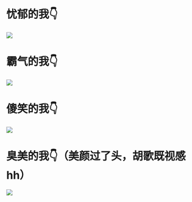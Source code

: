 # 忧郁的我👇

![](https://wx2.sinaimg.cn/mw2000/006F8XZsly1h1hdd96ufkj31900u044j.jpg)

# 霸气的我👇

![](https://wx1.sinaimg.cn/mw2000/006F8XZsly1h1hd9fy2n7j318w0u0qbn.jpg)

# 傻笑的我👇

![](https://wx3.sinaimg.cn/mw2000/006F8XZsly1h1hdfiufo7j31be0zkqtk.jpg)

# 臭美的我👇（美颜过了头，胡歌既视感hh）

![](https://wx1.sinaimg.cn/mw2000/006F8XZsly1h1hdfrxryaj30u0140q9z.jpg)